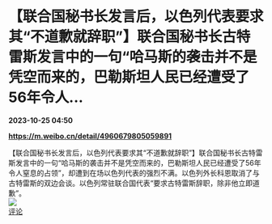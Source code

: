 # 【联合国秘书长发言后，以色列代表要求其“不道歉就辞职”】联合国秘书长古特雷斯发言中的一句“哈马斯的袭击并不是凭空而来的，巴勒斯坦人民已经遭受了56年令人...

**2023-10-25 04:50**

**https://m.weibo.cn/detail/4960679805059891**

【联合国秘书长发言后，以色列代表要求其“不道歉就辞职”】联合国秘书长古特雷斯发言中的一句“哈马斯的袭击并不是凭空而来的，巴勒斯坦人民已经遭受了56年令人窒息的占领”，却遭到在场以色列代表的强烈不满。以色列外长科恩取消了与古特雷斯的双边会谈。以色列常驻联合国代表“要求古特雷斯辞职，除非他立即道歉”。  
![](https://img3.chouti.com/CHOUTI_231025_43AA96A6B2BD40A09A8F7F8C9F7D9010.jpg)  
[评论](https://m.chouti.com/link/40397902)